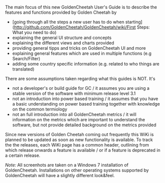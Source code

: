 The main focus of this new GoldenCheetah User's Guide is to describe the features and functions provided by Golden Cheetah by 
* [going through all the steps a new user has to do when starting](http://github.com/GoldenCheetah/GoldenCheetah/wiki/First Steps: What you need to do)
* explaining the general UI structure and concepts
* explaining the different views and charts provided
* providing general tipps and tricks on GoldenCheetah UI and more
* explaining general features which are used in multiple functions (e.g Search/Filter)
* adding some country specific information (e.g. related to who things are translated)

There are some assumptions taken regarding what this guides is NOT. It's
* not a developer's or build guide for GC / it assumes you are using a stable version of the software with minimum release level 3.1
* not an introduction into power based training / it assumes that you have a basic understanding on power based training together with knowledge on the common termiology
* not an full introduction into all GoldenCheetah metrics / it will information on the metrics which are important to understand the software, but not provide detailed background on the metrics provided

Since new versions of Golden Cheetah coming out frequently this WiKi is planned to be updated as soon as new functionality is available. To track the the releases, each WiKi page has a common header, outlining from which release onwards a feature is available / or if a feature is deprecated in a certain release.

_Note:_ All screenhots are taken on a Windows 7 installation of GoldenCheetah. Installations on other operating systems supported by GoldenCheetah will have a slightly different look&feel. 



